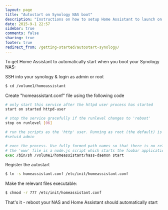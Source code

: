 ```yaml
---
layout: page
title: "Autostart on Synology NAS boot"
description: "Instructions on how to setup Home Assistant to launch on boot on Synology NAS."
date: 2015-9-1 22:57
sidebar: true
comments: false
sharing: true
footer: true
redirect_from: /getting-started/autostart-synology/
---
```


To get Home Assistant to automatically start when you boot your Synology NAS:

SSH into your synology & login as admin or root

```bash
$ cd /volume1/homeassistant
```

Create "homeassistant.conf" file using the following code

```bash
# only start this service after the httpd user process has started
start on started httpd-user

# stop the service gracefully if the runlevel changes to 'reboot'
stop on runlevel [06]

# run the scripts as the 'http' user. Running as root (the default) is a bad ide
#setuid admin

# exec the process. Use fully formed path names so that there is no reliance on
# the 'www' file is a node.js script which starts the foobar application.
exec /bin/sh /volume1/homeassistant/hass-daemon start
```

Register the autostart

```bash
$ ln -s homeassistant.conf /etc/init/homeassistant.conf
```

Make the relevant files executable:

```bash
$ chmod -r 777 /etc/init/homeassistant.conf
```

That's it - reboot your NAS and Home Assistant should automatically start
